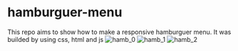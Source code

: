 # hamburguer-menu
This repo aims to show how to make a responsive hamburguer menu. It was  builded by using css, html and js
![hamb_0](https://user-images.githubusercontent.com/25154086/186381306-b06e2047-2a2a-4424-88dc-703d1431f45b.png)
![hamb_1](https://user-images.githubusercontent.com/25154086/186381335-f718437d-70bb-42c9-bafd-890fdda7498e.png)
![hamb_2](https://user-images.githubusercontent.com/25154086/186381351-46e6b71a-a553-49c8-91e3-fcd97620defa.png)
